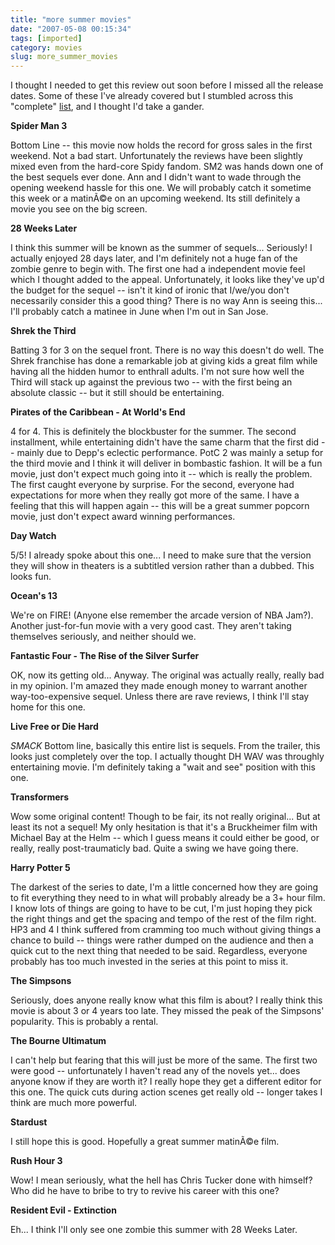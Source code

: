 ```yaml
---
title: "more summer movies"
date: "2007-05-08 00:15:34"
tags: [imported]
category: movies
slug: more_summer_movies
---
```


I thought I needed to get this review out soon before I missed all the release
dates. Some of these I've already covered but I stumbled across this "complete"
<a href="http://geeksofdoom.com/2007/04/23/summer-07-movie-mayhem/">list</a>,
and I thought I'd take a gander.

<strong>Spider Man 3</strong>

Bottom Line -- this movie now holds the record for gross sales in the first
weekend. Not a bad start. Unfortunately the reviews have been slightly mixed
even from the hard-core Spidy fandom. SM2 was hands down one of the best sequels
ever done. Ann and I didn't want to wade through the opening weekend hassle for
this one. We will probably catch it sometime this week or a matinÃ©e on an
upcoming weekend. Its still definitely a movie you see on the big screen.

<strong>28 Weeks Later</strong>

I think this summer will be known as the summer of sequels... Seriously! I
actually enjoyed 28 days later, and I'm definitely not a huge fan of the zombie
genre to begin with. The first one had a independent movie feel which I thought
added to the appeal. Unfortunately, it looks like they've up'd the budget for
the sequel -- isn't it kind of ironic that I/we/you don't necessarily consider
this a good thing? There is no way Ann is seeing this... I'll probably catch a
matinee in June when I'm out in San Jose.

<strong>Shrek the Third</strong>

Batting 3 for 3 on the sequel front. There is no way this doesn't do well. The
Shrek franchise has done a remarkable job at giving kids a great film while
having all the hidden humor to enthrall adults. I'm not sure how well the Third
will stack up against the previous two -- with the first being an absolute
classic -- but it still should be entertaining.

<strong>Pirates of the Caribbean - At World's End</strong>

4 for 4. This is definitely the blockbuster for the summer. The second
installment, while entertaining didn't have the same charm that the first did --
mainly due to Depp's eclectic performance. PotC 2 was mainly a setup for the
third movie and I think it will deliver in bombastic fashion. It will be a fun
movie, just don't expect much going into it -- which is really the problem. The
first caught everyone by surprise. For the second, everyone had expectations for
more when they really got more of the same. I have a feeling that this will
happen again -- this will be a great summer popcorn movie, just don't expect
award winning performances.

<strong>Day Watch</strong>

5/5! I already spoke about this one... I need to make sure that the version they
will show in theaters is a subtitled version rather than a dubbed. This looks
fun.

<strong>Ocean's 13</strong>

We're on FIRE! (Anyone else remember the arcade version of NBA Jam?). Another
just-for-fun movie with a very good cast. They aren't taking themselves
seriously, and neither should we.

<strong>Fantastic Four - The Rise of the Silver Surfer</strong>

OK, now its getting old... Anyway. The original was actually really, really bad
in my opinion. I'm amazed they made enough money to warrant another
way-too-expensive sequel. Unless there are rave reviews, I think I'll stay home
for this one.

<strong>Live Free or Die Hard</strong>

_SMACK_ Bottom line, basically this entire list is sequels. From the trailer,
this looks just completely over the top. I actually thought DH WAV was throughly
entertaining movie. I'm definitely taking a "wait and see" position with this
one.

<strong>Transformers</strong>

Wow some original content! Though to be fair, its not really original... But at
least its not a sequel! My only hesitation is that it's a Bruckheimer film with
Michael Bay at the Helm -- which I guess means it could either be good, or
really, really post-traumaticly bad. Quite a swing we have going there.

<strong>Harry Potter 5</strong>

The darkest of the series to date, I'm a little concerned how they are going to
fit everything they need to in what will probably already be a 3+ hour film. I
know lots of things are going to have to be cut, I'm just hoping they pick the
right things and get the spacing and tempo of the rest of the film right. HP3
and 4 I think suffered from cramming too much without giving things a chance to
build -- things were rather dumped on the audience and then a quick cut to the
next thing that needed to be said. Regardless, everyone probably has too much
invested in the series at this point to miss it.

<strong>The Simpsons</strong>

Seriously, does anyone really know what this film is about? I really think this
movie is about 3 or 4 years too late. They missed the peak of the Simpsons'
popularity. This is probably a rental.

<strong>The Bourne Ultimatum</strong>

I can't help but fearing that this will just be more of the same. The first two
were good -- unfortunately I haven't read any of the novels yet... does anyone
know if they are worth it? I really hope they get a different editor for this
one. The quick cuts during action scenes get really old -- longer takes I think
are much more powerful.

<strong>Stardust</strong>

I still hope this is good. Hopefully a great summer matinÃ©e film.

<strong>Rush Hour 3</strong>

Wow! I mean seriously, what the hell has Chris Tucker done with himself? Who did
he have to bribe to try to revive his career with this one?

<strong>Resident Evil - Extinction</strong>

Eh... I think I'll only see one zombie this summer with 28 Weeks Later.
